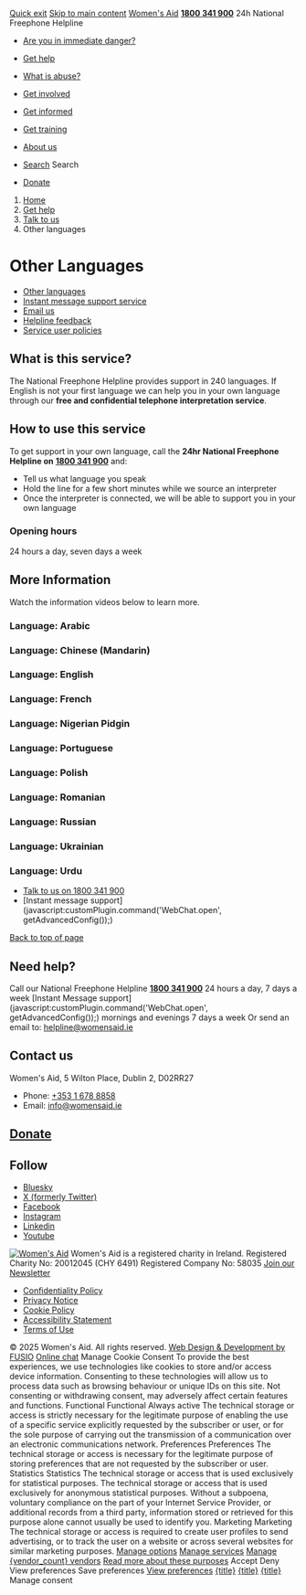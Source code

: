 [Quick exit](https://www.womensaid.ie/get-help/talk-to-us/other-languages/#exit)
[Skip to main content](https://www.womensaid.ie/get-help/talk-to-us/other-languages/#pagecontent "Skip to main content")
[Women's Aid](https://www.womensaid.ie/)
**[1800 341 900](tel:1800341900)** 24h National Freephone Helpline
  * [Are you in immediate danger?](https://www.womensaid.ie/are-you-in-immediate-danger/)
  * [Get help](https://www.womensaid.ie/get-help/)
  * [What is abuse?](https://www.womensaid.ie/what-is-abuse/)
  * [Get involved](https://www.womensaid.ie/get-involved/)
  * [Get informed](https://www.womensaid.ie/get-informed/)
  * [Get training](https://www.womensaid.ie/get-training/)
  * [About us](https://www.womensaid.ie/about-us/)


  * [Search](https://www.womensaid.ie/get-help/talk-to-us/other-languages/)
Search
  * [Donate](https://www.womensaid.ie/get-involved/donate/)


  1. [Home](https://www.womensaid.ie/)
  2. [Get help](https://www.womensaid.ie/get-help/)
  3. [Talk to us](https://www.womensaid.ie/get-help/talk-to-us/)
  4. Other languages


# Other Languages
  * [Other languages](https://www.womensaid.ie/get-help/talk-to-us/other-languages/)
  * [Instant message support service](https://www.womensaid.ie/get-help/talk-to-us/instant-message-support-service/)
  * [Email us](https://www.womensaid.ie/get-help/talk-to-us/email/)
  * [Helpline feedback](https://www.womensaid.ie/get-help/talk-to-us/helpline-feedback/)
  * [Service user policies](https://www.womensaid.ie/get-help/talk-to-us/service-user-policies/)


## What is this service?
The National Freephone Helpline provides support in 240 languages. If English is not your first language we can help you in your own language through our **free and confidential telephone interpretation service**.
## How to use this service
To get support in your own language, call the **24hr National Freephone Helpline on** [**1800 341 900**](tel:1800341900) and: 
  * Tell us what language you speak 
  * Hold the line for a few short minutes while we source an interpreter 
  * Once the interpreter is connected, we will be able to support you in your own language 


### Opening hours
24 hours a day, seven days a week
## More Information
Watch the information videos below to learn more.
### **Language: Arabic**
### **Language: Chinese (Mandarin)**
### Language: English
### **Language: French**
### **Language: Nigerian Pidgin**
### **Language: Portuguese**
### **Language: Polish**
### **Language: Romanian**
### **Language: Russian**
### **Language: Ukrainian**
### **Language: Urdu**
  * [Talk to us on 1800 341 900](https://www.womensaid.ie/get-help/talk-to-us/)
  * [Instant message support](javascript:customPlugin.command\('WebChat.open', getAdvancedConfig\(\)\);)


[Back to top of page](https://www.womensaid.ie/get-help/talk-to-us/other-languages/#top)
## Need help?
Call our National Freephone Helpline **[1800 341 900](tel:1800341900)** 24 hours a day, 7 days a week 
[Instant Message support](javascript:customPlugin.command\('WebChat.open', getAdvancedConfig\(\)\);) mornings and evenings 7 days a week
Or send an email to: helpline@womensaid.ie
## Contact us
Women's Aid, 5 Wilton Place, Dublin 2, D02RR27
  * Phone: [+353 1 678 8858](tel:+35316788858)
  * Email: info@womensaid.ie


## [Donate](https://www.womensaid.ie/get-involved/donate/)
## Follow
  * [Bluesky](https://bsky.app/profile/womensaidireland.bsky.social)
  * [X (formerly Twitter)](https://x.com/Womens_Aid)
  * [Facebook](https://www.facebook.com/womensaid.ie)
  * [Instagram](https://www.instagram.com/womens.aid)
  * [Linkedin](https://www.linkedin.com/company/women's-aid/)
  * [Youtube](https://www.youtube.com/@womensaidireland)


[![Women's Aid](https://www.womensaid.ie/app/themes/womensaidsage9/resources/assets/img/womens-aid-logo-white.svg)](https://www.womensaid.ie/get-help/talk-to-us/other-languages/)
Women's Aid is a registered charity in Ireland.
Registered Charity No: 20012045 (CHY 6491) Registered Company No: 58035
[Join our Newsletter](https://www.womensaid.ie/get-informed/news-events/newsletter/)
  * [Confidentiality Policy](https://www.womensaid.ie/about-us/compliance/confidentiality-policy/)
  * [Privacy Notice](https://www.womensaid.ie/about-us/compliance/privacy-notice/)
  * [Cookie Policy](https://www.womensaid.ie/about-us/compliance/cookie-policy/)
  * [Accessibility Statement](https://www.womensaid.ie/about-us/compliance/accessibility-statement/)
  * [Terms of Use](https://www.womensaid.ie/about-us/compliance/terms-of-use/)


© 2025 Women's Aid. All rights reserved. [Web Design & Development by FUSIO](https://www.fusio.net/?utm_source=WomensAid&utm_medium=Website&utm_campaign=ClientLinks)
[Online chat](https://www.womensaid.ie/get-help/talk-to-us/other-languages/#chat)
Manage Cookie Consent
To provide the best experiences, we use technologies like cookies to store and/or access device information. Consenting to these technologies will allow us to process data such as browsing behaviour or unique IDs on this site. Not consenting or withdrawing consent, may adversely affect certain features and functions.
Functional Functional Always active 
The technical storage or access is strictly necessary for the legitimate purpose of enabling the use of a specific service explicitly requested by the subscriber or user, or for the sole purpose of carrying out the transmission of a communication over an electronic communications network.
Preferences Preferences
The technical storage or access is necessary for the legitimate purpose of storing preferences that are not requested by the subscriber or user.
Statistics Statistics
The technical storage or access that is used exclusively for statistical purposes. The technical storage or access that is used exclusively for anonymous statistical purposes. Without a subpoena, voluntary compliance on the part of your Internet Service Provider, or additional records from a third party, information stored or retrieved for this purpose alone cannot usually be used to identify you.
Marketing Marketing
The technical storage or access is required to create user profiles to send advertising, or to track the user on a website or across several websites for similar marketing purposes.
[Manage options](https://www.womensaid.ie/get-help/talk-to-us/other-languages/) [Manage services](https://www.womensaid.ie/get-help/talk-to-us/other-languages/) [Manage {vendor_count} vendors](https://www.womensaid.ie/get-help/talk-to-us/other-languages/) [Read more about these purposes](https://cookiedatabase.org/tcf/purposes/)
Accept Deny View preferences Save preferences [View preferences](https://www.womensaid.ie/get-help/talk-to-us/other-languages/)
[{title}](https://www.womensaid.ie/get-help/talk-to-us/other-languages/) [{title}](https://www.womensaid.ie/get-help/talk-to-us/other-languages/) [{title}](https://www.womensaid.ie/get-help/talk-to-us/other-languages/)
Manage consent
